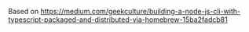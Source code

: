 Based on https://medium.com/geekculture/building-a-node-js-cli-with-typescript-packaged-and-distributed-via-homebrew-15ba2fadcb81
